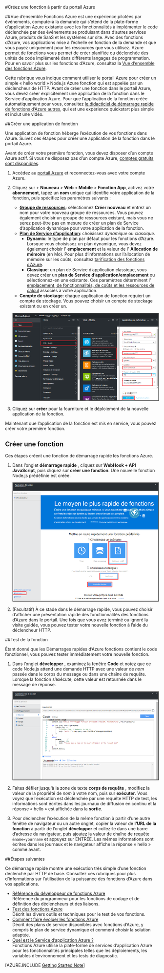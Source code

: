 <properties
   pageTitle="Créez une fonction à partir du portail Azure | Microsoft Azure"
   description="Créer votre première fonction d’Azure, une application sans serveur, en moins de deux minutes."
   services="functions"
   documentationCenter="na"
   authors="ggailey777"
   manager="erikre"
   editor=""
   tags=""
/>

<tags
   ms.service="functions"
   ms.devlang="multiple"
   ms.topic="article"
   ms.tgt_pltfrm="multiple"
   ms.workload="na"
   ms.date="09/08/2016"
   ms.author="glenga"/>

#<a name="create-a-function-from-the-azure-portal"></a>Créez une fonction à partir du portail Azure

##<a name="overview"></a>Vue d’ensemble
Fonctions Azure est une expérience pilotées par événements, compute-à la demande qui s’étend de la plate-forme d’application Azure existante avec les fonctionnalités à implémenter le code déclenchée par des événements se produisant dans d’autres services Azure, produits de SaaS et les systèmes sur site. Avec des fonctions d’Azure, vos applications mise à l’échelle en fonction de la demande et que vous payez uniquement pour les ressources que vous utilisez. Azure permet de fonctions vous permet de créer planifiée ou déclenchée des unités de code implémenté dans différents langages de programmation. Pour en savoir plus sur les fonctions d’Azure, consultez la [Vue d’ensemble des fonctions Azure](functions-overview.md).

Cette rubrique vous indique comment utiliser le portail Azure pour créer un simple « hello world » Node.js Azure fonction qui est appelée par un déclencheur de HTTP. Avant de créer une fonction dans le portail Azure, vous devez créer explicitement une application de la fonction dans le Service d’application Azure. Pour que l’application de la fonction créée automatiquement pour vous, consultez [le didacticiel de démarrage rapide de fonctions d’Azure autres](functions-create-first-azure-function.md), qui est une expérience quickstart plus simple et inclut une vidéo.

##<a name="create-a-function-app"></a>Créer une application de fonction

Une application de fonction héberge l’exécution de vos fonctions dans Azure. Suivez ces étapes pour créer une application de la fonction dans le portail Azure.

Avant de créer votre première fonction, vous devez disposer d’un compte Azure actif. Si vous ne disposez pas d’un compte Azure, [comptes gratuits sont disponibles](https://azure.microsoft.com/free/).

1. Accédez au [portail Azure](https://portal.azure.com) et reconnectez-vous avec votre compte Azure.

2. Cliquez sur **+ Nouveau** > **Web + Mobile** > **Fonction App**, activez votre **abonnement**, tapez un **nom** unique qui identifie votre application de la fonction, puis spécifiez les paramètres suivants :

    + **[Groupe de ressources](../azure-portal/resource-group-portal.md/)**: sélectionnez **Créer nouveau** et entrez un nom pour votre nouveau groupe de ressources. Vous pouvez également choisir un groupe de ressources existant, mais vous ne serez peut-être pas en mesure de créer un plan de Service d’application dynamique pour votre application de la fonction.
    + **[Plan de Service d’application](../app-service/azure-web-sites-web-hosting-plans-in-depth-overview.md)**: choisissez *dynamique* ou *classique*. 
        + **Dynamic**: le type de plan par défaut pour les fonctions d’Azure. Lorsque vous choisissez un plan dynamique, vous devez également choisir l' **emplacement** et la valeur de l' **Allocation de mémoire** (en Mo). Pour plus d’informations sur l’allocation de mémoire sur les coûts, consultez [tarification des fonctions d’Azure](https://azure.microsoft.com/pricing/details/functions/). 
        + **Classique**: un plan de Service d’application classique, vous devez créer un **plan de Service d’application/emplacement** ou sélectionnez-en une existante. Ces paramètres déterminent l' [emplacement, de fonctionnalités, de coûts et les ressources de calcul](https://azure.microsoft.com/pricing/details/app-service/) associés à votre application.  
    + **Compte de stockage**: chaque application de fonction requiert un compte de stockage. Vous pouvez choisir un compte de stockage existant ou en créer un. 

    ![Créer nouvelle fonction app dans le portail Azure](./media/functions-create-first-azure-function-azure-portal/function-app-create-flow.png)

3. Cliquez sur **créer** pour la fourniture et le déploiement de la nouvelle application de la fonction.  

Maintenant que l’application de la fonction est mis en service, vous pouvez créer votre première fonction.

## <a name="create-a-function"></a>Créer une fonction

Ces étapes créent une fonction de démarrage rapide les fonctions Azure.

1. Dans l’onglet **démarrage rapide** , cliquez sur **WebHook + API** **JavaScript**, puis cliquez sur **créer une fonction**. Une nouvelle fonction Node.js prédéfinie est créée. 

    ![](./media/functions-create-first-azure-function-azure-portal/function-app-quickstart-node-webhook.png)

2. (Facultatif) À ce stade dans le démarrage rapide, vous pouvez choisir d’afficher une présentation rapide des fonctionnalités des fonctions d’Azure dans le portail.   Une fois que vous avez terminé ou ignoré la visite guidée, vous pouvez tester votre nouvelle fonction à l’aide du déclencheur HTTP.

##<a name="test-the-function"></a>Test de la fonction

Étant donné que les Démarrages rapides d’Azure fonctions contient le code fonctionnel, vous pouvez tester immédiatement votre nouvelle fonction.

1. Dans l’onglet **développer** , examinez la fenêtre **Code** et notez que ce code Node.js attend une demande HTTP avec une valeur de *nom* passée dans le corps du message ou dans une chaîne de requête. Lorsque la fonction s’exécute, cette valeur est retournée dans le message de réponse.

    ![](./media/functions-create-first-azure-function-azure-portal/function-app-develop-tab-testing.png)

2. Faites défiler jusqu'à la zone de texte **corps de requête** , modifiez la valeur de la propriété de *nom* à votre nom, puis sur **exécuter**. Vous voyez que l’exécution est déclenchée par une requête HTTP de test, les informations sont écrites dans les journaux de diffusion en continu et la réponse « hello » est affichée dans la **sortie**. 

3. Pour déclencher l’exécution de la même fonction à partir d’une autre fenêtre de navigateur ou un autre onglet, copier la valeur de **l’URL de la fonction** à partir de l’onglet **développer** et collez-le dans une barre d’adresse du navigateur, puis ajoutez la valeur de chaîne de requête `&name=yourname` et appuyez sur ENTRÉE. Les mêmes informations sont écrites dans les journaux et le navigateur affiche la réponse « hello » comme avant.

##<a name="next-steps"></a>Étapes suivantes

Ce démarrage rapide montre une exécution très simple d’une fonction déclenché par HTTP de base. Consultez ces rubriques pour plus d’informations sur l’utilisation de la puissance des fonctions d’Azure dans vos applications.

+ [Référence du développeur de fonctions Azure](functions-reference.md)  
Référence du programmeur pour les fonctions de codage et de définition des déclencheurs et des liaisons.
+ [Test des fonctions Azure](functions-test-a-function.md)  
Décrit les divers outils et techniques pour le test de vos fonctions.
+ [Comment faire évoluer les fonctions Azure](functions-scale.md)  
Décrit des plans de service disponibles avec fonctions d’Azure, y compris le plan de service dynamique et comment choisir la solution adaptée. 
+ [Quel est le Service d’application Azure ?](../app-service/app-service-value-prop-what-is.md)  
Fonctions Azure utilise la plate-forme de services d’application Azure pour les fonctionnalités principales telles que les déploiements, les variables d’environnement et les tests de diagnostic. 

[AZURE.INCLUDE [Getting Started Note](../../includes/functions-get-help.md)]
